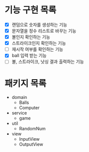 # 기능 구현 목록
- [x] 랜덤으로 숫자를 생성하는 기능
- [x] 문자열을 정수 리스트로 바꾸는 기능
- [x] 볼인지 확인하는 기능
- [x] 스트라이크인지 확인하는 기능
- [ ] 재시작 여부를 확인하는 기능
- [x] ball 입력 받는 기능
- [ ] 볼, 스트라이크, 낫싱 결과 출력하는 기능

# 패키지 목록
- domain
  - Balls
  - Computer
- service
  - game
- util
  - RandomNum
- view
  - InputView
  - OutputView